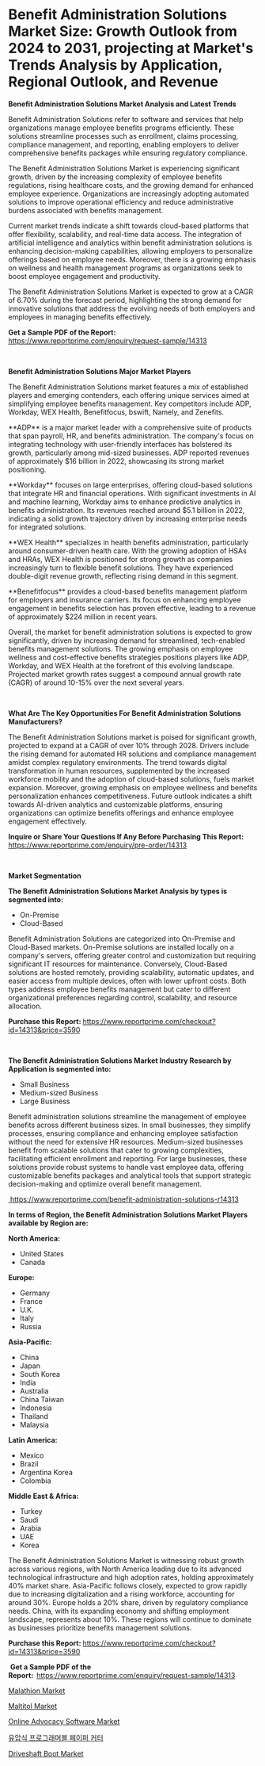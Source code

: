 <p><h1>Benefit Administration Solutions Market Size: Growth Outlook from 2024 to 2031, projecting at Market's Trends Analysis by Application, Regional Outlook, and Revenue</h1></p><p><strong>Benefit Administration Solutions Market Analysis and Latest Trends</strong></p>
<p><p>Benefit Administration Solutions refer to software and services that help organizations manage employee benefits programs efficiently. These solutions streamline processes such as enrollment, claims processing, compliance management, and reporting, enabling employers to deliver comprehensive benefits packages while ensuring regulatory compliance.</p><p>The Benefit Administration Solutions Market is experiencing significant growth, driven by the increasing complexity of employee benefits regulations, rising healthcare costs, and the growing demand for enhanced employee experience. Organizations are increasingly adopting automated solutions to improve operational efficiency and reduce administrative burdens associated with benefits management. </p><p>Current market trends indicate a shift towards cloud-based platforms that offer flexibility, scalability, and real-time data access. The integration of artificial intelligence and analytics within benefit administration solutions is enhancing decision-making capabilities, allowing employers to personalize offerings based on employee needs. Moreover, there is a growing emphasis on wellness and health management programs as organizations seek to boost employee engagement and productivity. </p><p>The Benefit Administration Solutions Market is expected to grow at a CAGR of 6.70% during the forecast period, highlighting the strong demand for innovative solutions that address the evolving needs of both employers and employees in managing benefits effectively.</p></p>
<p><strong>Get a Sample PDF of the Report:&nbsp;</strong> <a href="https://www.reportprime.com/enquiry/request-sample/14313">https://www.reportprime.com/enquiry/request-sample/14313</a></p>
<p>&nbsp;</p>
<p><strong>Benefit Administration Solutions Major Market Players</strong></p>
<p><p>The Benefit Administration Solutions market features a mix of established players and emerging contenders, each offering unique services aimed at simplifying employee benefits management. Key competitors include ADP, Workday, WEX Health, Benefitfocus, bswift, Namely, and Zenefits.</p><p>**ADP** is a major market leader with a comprehensive suite of products that span payroll, HR, and benefits administration. The company's focus on integrating technology with user-friendly interfaces has bolstered its growth, particularly among mid-sized businesses. ADP reported revenues of approximately $16 billion in 2022, showcasing its strong market positioning.</p><p>**Workday** focuses on large enterprises, offering cloud-based solutions that integrate HR and financial operations. With significant investments in AI and machine learning, Workday aims to enhance predictive analytics in benefits administration. Its revenues reached around $5.1 billion in 2022, indicating a solid growth trajectory driven by increasing enterprise needs for integrated solutions.</p><p>**WEX Health** specializes in health benefits administration, particularly around consumer-driven health care. With the growing adoption of HSAs and HRAs, WEX Health is positioned for strong growth as companies increasingly turn to flexible benefit solutions. They have experienced double-digit revenue growth, reflecting rising demand in this segment.</p><p>**Benefitfocus** provides a cloud-based benefits management platform for employers and insurance carriers. Its focus on enhancing employee engagement in benefits selection has proven effective, leading to a revenue of approximately $224 million in recent years.</p><p>Overall, the market for benefit administration solutions is expected to grow significantly, driven by increasing demand for streamlined, tech-enabled benefits management solutions. The growing emphasis on employee wellness and cost-effective benefits strategies positions players like ADP, Workday, and WEX Health at the forefront of this evolving landscape. Projected market growth rates suggest a compound annual growth rate (CAGR) of around 10-15% over the next several years.</p></p>
<p>&nbsp;</p>
<p><strong>What Are The Key Opportunities For Benefit Administration Solutions Manufacturers?</strong></p>
<p><p>The Benefit Administration Solutions market is poised for significant growth, projected to expand at a CAGR of over 10% through 2028. Drivers include the rising demand for automated HR solutions and compliance management amidst complex regulatory environments. The trend towards digital transformation in human resources, supplemented by the increased workforce mobility and the adoption of cloud-based solutions, fuels market expansion. Moreover, growing emphasis on employee wellness and benefits personalization enhances competitiveness. Future outlook indicates a shift towards AI-driven analytics and customizable platforms, ensuring organizations can optimize benefits offerings and enhance employee engagement effectively.</p></p>
<p><strong>Inquire or Share Your Questions If Any Before Purchasing This Report:</strong> <a href="https://www.reportprime.com/enquiry/pre-order/14313">https://www.reportprime.com/enquiry/pre-order/14313</a></p>
<p>&nbsp;</p>
<p><strong>Market Segmentation</strong></p>
<p><strong>The Benefit Administration Solutions Market Analysis by types is segmented into:</strong></p>
<p><ul><li>On-Premise</li><li>Cloud-Based</li></ul></p>
<p><p>Benefit Administration Solutions are categorized into On-Premise and Cloud-Based markets. On-Premise solutions are installed locally on a company's servers, offering greater control and customization but requiring significant IT resources for maintenance. Conversely, Cloud-Based solutions are hosted remotely, providing scalability, automatic updates, and easier access from multiple devices, often with lower upfront costs. Both types address employee benefits management but cater to different organizational preferences regarding control, scalability, and resource allocation.</p></p>
<p><strong>Purchase this Report:&nbsp;</strong><a href="https://www.reportprime.com/checkout?id=14313&price=3590">https://www.reportprime.com/checkout?id=14313&price=3590</a></p>
<p>&nbsp;</p>
<p><strong>The Benefit Administration Solutions Market Industry Research by Application is segmented into:</strong></p>
<p><ul><li>Small Business</li><li>Medium-sized Business</li><li>Large Business</li></ul></p>
<p><p>Benefit administration solutions streamline the management of employee benefits across different business sizes. In small businesses, they simplify processes, ensuring compliance and enhancing employee satisfaction without the need for extensive HR resources. Medium-sized businesses benefit from scalable solutions that cater to growing complexities, facilitating efficient enrollment and reporting. For large businesses, these solutions provide robust systems to handle vast employee data, offering customizable benefits packages and analytical tools that support strategic decision-making and optimize overall benefit management.</p></p>
<p><a href="https://www.reportprime.com/benefit-administration-solutions-r14313">&nbsp;https://www.reportprime.com/benefit-administration-solutions-r14313</a></p>
<p><strong>In terms of Region, the Benefit Administration Solutions Market Players available by Region are:</strong></p>
<p>
    <p> <strong> North America: </strong>
        <ul>
            <li>United States</li>
            <li>Canada</li>
        </ul>
        </p> 
    <p> <strong> Europe: </strong>
        <ul>
            <li>Germany</li>
            <li>France</li>
            <li>U.K.</li>
            <li>Italy</li>
            <li>Russia</li>
        </ul>
        </p> 
    <p> <strong> Asia-Pacific: </strong>
        <ul>
            <li>China</li>
            <li>Japan</li>
            <li>South Korea</li>
            <li>India</li>
            <li>Australia</li>
            <li>China Taiwan</li>
            <li>Indonesia</li>
            <li>Thailand</li>
            <li>Malaysia</li>
        </ul>
        </p> 
    <p> <strong> Latin America: </strong>
        <ul>
            <li>Mexico</li>
            <li>Brazil</li>
            <li>Argentina Korea</li>
            <li>Colombia</li>
        </ul>
        </p> 
    <p> <strong> Middle East & Africa: </strong>
        <ul>
            <li>Turkey</li>
            <li>Saudi</li>
            <li>Arabia</li>
            <li>UAE</li>
            <li>Korea</li>
        </ul>
    </p>
    </p>
<p><p>The Benefit Administration Solutions Market is witnessing robust growth across various regions, with North America leading due to its advanced technological infrastructure and high adoption rates, holding approximately 40% market share. Asia-Pacific follows closely, expected to grow rapidly due to increasing digitalization and a rising workforce, accounting for around 30%. Europe holds a 20% share, driven by regulatory compliance needs. China, with its expanding economy and shifting employment landscape, represents about 10%. These regions will continue to dominate as businesses prioritize benefits management solutions.</p></p>
<p><strong>Purchase this Report: </strong><a href="https://www.reportprime.com/checkout?id=14313&price=3590">https://www.reportprime.com/checkout?id=14313&price=3590</a></p>
<p>&nbsp;<strong>Get a Sample PDF of the Report:&nbsp;&nbsp;</strong><a href="https://www.reportprime.com/enquiry/request-sample/14313">https://www.reportprime.com/enquiry/request-sample/14313</a></p>
<p><strong></strong></p>
<p><p><a href="https://www.linkedin.com/pulse/emerging-market-trends-regional-analysis-malathion-forecasted-mo9le?trackingId=zeYKkxanSC6A03w5eUj5Ow%3D%3D">Malathion Market</a></p><p><a href="https://www.linkedin.com/pulse/maltitol-market-investigation-industry-evolution-forecast-till-yqqee?trackingId=kfPpAyHoRhqxGYMHf8RB%2Fg%3D%3D">Maltitol Market</a></p><p><a href="https://github.com/Annahawkins697/Market-Research-Report-List-1/blob/main/online-advocacy-software-market.md">Online Advocacy Software Market</a></p><p><a href="https://medium.com/@dewayneber2023/%EC%84%B8%EA%B3%84-hydraulic-programmable-paper-cutters-market-%EC%9D%80-2024%EC%97%90%EC%84%9C-2031%EB%A1%9C-%EC%97%B0%ED%8F%89%EA%B7%A0-%EC%A6%9D%EA%B0%80%EC%9C%A8%EC%9D%84-%EB%B3%B4%EC%9D%BC-%EA%B2%83%EC%9C%BC%EB%A1%9C-%EC%98%88%EC%83%81%EB%90%A9%EB%8B%88%EB%8B%A4-887f95d7f276">유압식 프로그래머블 페이퍼 커터</a></p><p><a href="https://medium.com/@amexben1465_98864/the-driveshaft-boot-market-research-report-provides-an-in-depth-and-up-to-date-analysis-of-the-1c6416850b85">Driveshaft Boot Market</a></p></p>